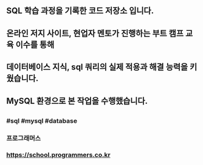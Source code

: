 ##
## SQL 학습 과정을 기록한 코드 저장소 입니다.
## 온라인 저지 사이트, 현업자 멘토가 진행하는 부트 캠프 교육 이수를 통해
## 데이터베이스 지식, sql 쿼리의 실제 적용과 해결 능력을 키웠습니다.
## MySQL 환경으로 본 작업을 수행했습니다.
##
### #sql #mysql #database
### 프로그래머스
### https://school.programmers.co.kr
##
